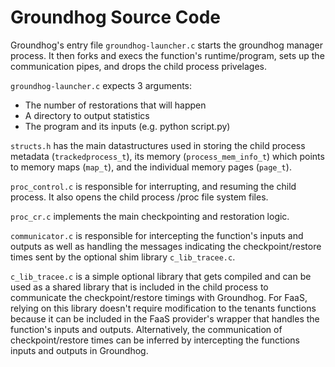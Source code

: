 # Groundhog Source Code
Groundhog's entry file `groundhog-launcher.c` starts the groundhog manager process.
It then forks and execs the function's runtime/program, sets up the communication pipes,
and drops the child process privelages.

`groundhog-launcher.c` expects 3 arguments:
- The number of restorations that will happen
- A directory to output statistics
- The program and its inputs (e.g. python script.py)

`structs.h` has the main datastructures used in storing the child process metadata (`trackedprocess_t`), its memory (`process_mem_info_t`) which points to memory maps (`map_t`), and the individual memory pages (`page_t`).

`proc_control.c` is responsible for interrupting, and resuming the child process. It also opens the child process /proc file system files.

`proc_cr.c` implements the main checkpointing and restoration logic.

`communicator.c` is responsible for intercepting the function's inputs and outputs as well as handling the messages indicating the checkpoint/restore times sent by the optional shim library `c_lib_tracee.c`.

`c_lib_tracee.c` is a simple optional library that gets compiled and can be used as a 
shared library that is included in the child process to communicate the checkpoint/restore
timings with Groundhog. For FaaS, relying on this library doesn't require modification to the tenants functions
because it can be included in the FaaS provider's wrapper that handles the function's inputs and outputs.
Alternatively, the communication of checkpoint/restore times can be inferred by intercepting the functions inputs and
outputs in Groundhog.
